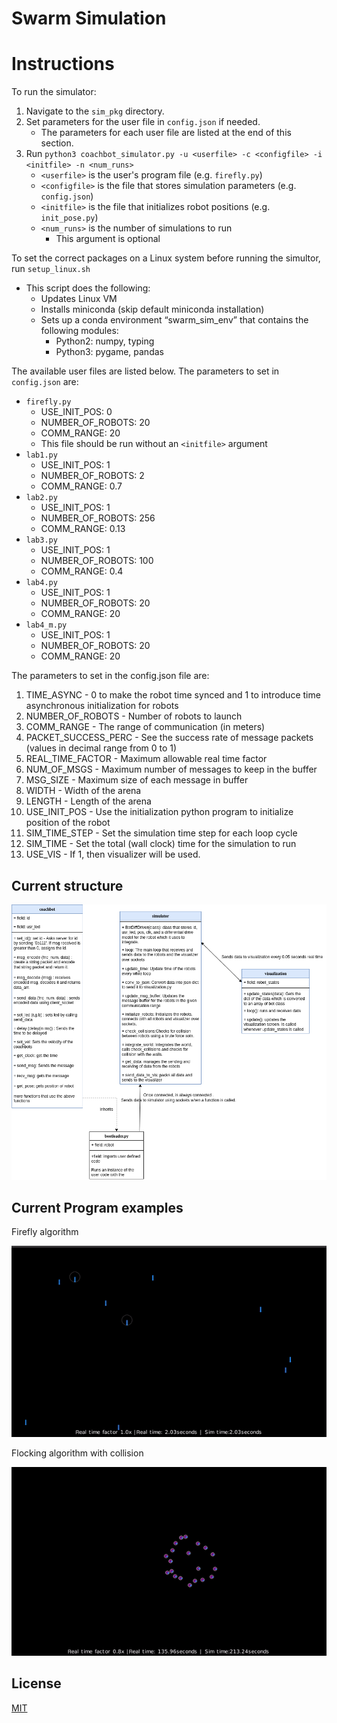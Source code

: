 # Swarm Simulation

# Instructions
To run the simulator:
1. Navigate to the `sim_pkg` directory. 
2. Set parameters for the user file in `config.json` if needed.
    * The parameters for each user file are listed at the end of this section.  
3. Run `python3 coachbot_simulator.py -u <userfile> -c <configfile> -i <initfile> -n <num_runs>` 
    * `<userfile>` is the user's program file (e.g. `firefly.py`)
    * `<configfile>` is the file that stores simulation parameters (e.g. `config.json`)
    * `<initfile>` is the file that initializes robot positions (e.g. `init_pose.py`) 
        <!-- * This argument is optional -->
    * `<num_runs>` is the number of simulations to run
        * This argument is optional

<!-- To generate a histogram of recorded collision counts, run `python3 analyze.py` -->

To set the correct packages on a Linux system before running the simultor, run `setup_linux.sh`
* This script does the following:
    * Updates Linux VM
    * Installs miniconda (skip default miniconda installation)
    * Sets up a conda environment “swarm_sim_env” that contains the following modules:
        * Python2: numpy, typing
        * Python3: pygame, pandas

The available user files are listed below. The parameters to set in `config.json` are:
- `firefly.py`
    - USE_INIT_POS: 0
    - NUMBER_OF_ROBOTS: 20
    - COMM_RANGE: 20
    - This file should be run without an `<initfile>` argument
- `lab1.py`
    - USE_INIT_POS: 1
    - NUMBER_OF_ROBOTS: 2
    - COMM_RANGE: 0.7
- `lab2.py`
    - USE_INIT_POS: 1
    - NUMBER_OF_ROBOTS: 256
    - COMM_RANGE: 0.13
- `lab3.py`
    - USE_INIT_POS: 1
    - NUMBER_OF_ROBOTS: 100
    - COMM_RANGE: 0.4
- `lab4.py`
    - USE_INIT_POS: 1
    - NUMBER_OF_ROBOTS: 20
    - COMM_RANGE: 20
- `lab4_m.py`
    - USE_INIT_POS: 1
    - NUMBER_OF_ROBOTS: 20
    - COMM_RANGE: 20

The parameters to set in the config.json file are: 
1. TIME_ASYNC - 0 to make the robot time synced and 1 to introduce time asynchronous initialization for robots 
2. NUMBER_OF_ROBOTS - Number of robots to launch
3. COMM_RANGE - The range of communication (in meters)
4. PACKET_SUCCESS_PERC - See the success rate of message packets (values in decimal range from 0 to 1)
5. REAL_TIME_FACTOR - Maximum allowable real time factor
6. NUM_OF_MSGS - Maximum number of messages to keep in the buffer
7. MSG_SIZE - Maximum size of each message in buffer
8. WIDTH - Width of the arena
9. LENGTH - Length of the arena
10. USE_INIT_POS - Use the initialization python program to initialize position of the robot
11. SIM_TIME_STEP - Set the simulation time step for each loop cycle
12. SIM_TIME - Set the total (wall clock) time for the simulation to run
13. USE_VIS - If 1, then visualizer will be used. 

## Current structure
![Structure](.github/images/workflow.drawio.png)

## Current Program examples

Firefly algorithm

![Firefly](.github/images/firefly.gif)

Flocking algorithm with collision 

![Flocking](.github/images/flocking.gif)

## License
[MIT](https://choosealicense.com/licenses/mit/)
